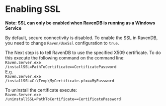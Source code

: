 ﻿# Enabling SSL

**Note: SSL can only be enabled when RavenDB is running as a Windows Service**

By default, secure connectivity is disabled. To enable the SSL in RavenDB, you need to change `Raven/UseSsl` configuration to `true`.  

The Next step is to tell RavenDB to use the specified X509 certificate. To do this execute the following command on the command line:   
<code>Raven.Server.exe /installSSL=PathToCertificate==CertificatePassword</code>    
E.g.   
<code>Raven.Server.exe /installSSL=C:\Temp\MyCertificate.pfx==MyPassword</code>  

To uninstall the certificate execute:    
<code>Raven.Server.exe /uninstallSSL=PathToCertificate==CertificatePassword</code>   